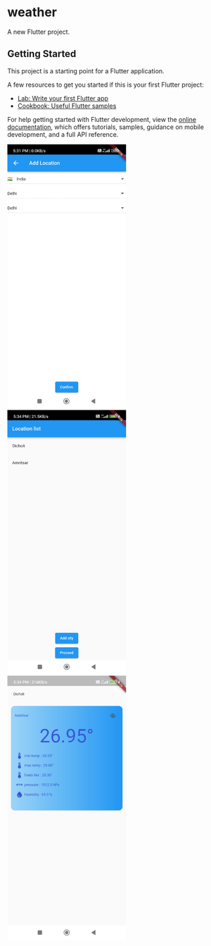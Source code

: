 # weather

A new Flutter project.

## Getting Started

This project is a starting point for a Flutter application.

A few resources to get you started if this is your first Flutter project:

- [Lab: Write your first Flutter app](https://docs.flutter.dev/get-started/codelab)
- [Cookbook: Useful Flutter samples](https://docs.flutter.dev/cookbook)

For help getting started with Flutter development, view the
[online documentation](https://docs.flutter.dev/), which offers tutorials,
samples, guidance on mobile development, and a full API reference.
<p>
<img src="https://github.com/SaurabhS120/weather/blob/master/screenshot/add_loc.jpg" width="270" height="600" />
<img src="https://github.com/SaurabhS120/weather/blob/master/screenshot/loc_list.jpg" width="270" height="600" />
<img src="https://github.com/SaurabhS120/weather/blob/master/screenshot/weather_detail.jpg" width="270" height="600" />
</p>
